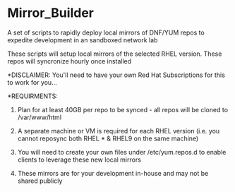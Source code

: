 # Mirror_Builder
A set of scripts to rapidly deploy local mirrors of DNF/YUM repos to expedite development in an sandboxed network lab

These scripts will setup local mirrors of the selected RHEL version.
These repos will syncronize hourly once installed


*DISCLAIMER: You'll need to have your own Red Hat Subscriptions for this to work for you...

*REQUIRMENTS:  

1) Plan for at least 40GB per repo to be synced - all repos will be cloned to /var/www/html

2) A separate machine or VM is required for each RHEL version (i.e. you cannot reposync both RHEL * & RHEL9 on the same machine)

3) You will need to create your own files under /etc/yum.repos.d to enable clients to leverage these new local mirrors

4) These mirrors are for your development in-house and may not be shared publicly

